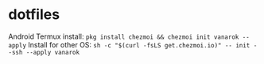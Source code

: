 # dotfiles

Android Termux install: `pkg install chezmoi && chezmoi init vanarok --apply`
Install for other OS: `sh -c "$(curl -fsLS get.chezmoi.io)" -- init --ssh --apply vanarok`
